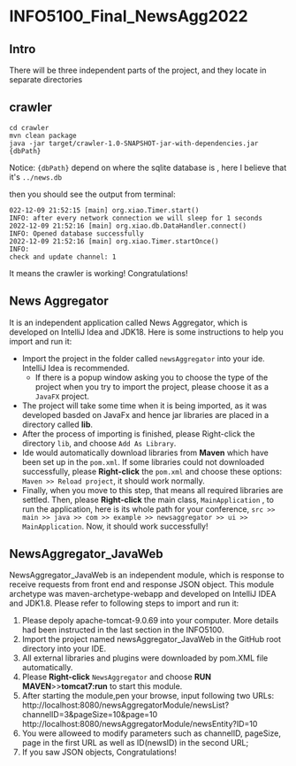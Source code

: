 # INFO5100_Final_NewsAgg2022

## Intro

There will be three independent parts of the project, and they locate in separate directories

## crawler

```shell
cd crawler
mvn clean package
java -jar target/crawler-1.0-SNAPSHOT-jar-with-dependencies.jar {dbPath} 
```
Notice: `{dbPath}` depend on where the sqlite database is , here I believe that it's `../news.db`

then you should see the output from terminal:
```shell
022-12-09 21:52:15 [main] org.xiao.Timer.start()
INFO: after every network connection we will sleep for 1 seconds
2022-12-09 21:52:16 [main] org.xiao.db.DataHandler.connect()
INFO: Opened database successfully
2022-12-09 21:52:16 [main] org.xiao.Timer.startOnce()
INFO:
check and update channel: 1
```

It means the crawler is working! Congratulations!


## News Aggregator

It is an independent application called News Aggregator, which is developed on IntelliJ Idea and JDK18. Here is some instructions to help you import and run it:
+ Import the project in the folder called  `newsAggregator`  into your ide. IntelliJ Idea is recommended.
	+ If there is a popup window asking you to choose the type of the project when you try to import the project, please choose it as a  `JavaFX`  project.
+ The project will take some time when it is being imported, as it was developed basded on JavaFx and hence jar libraries are placed in a directory called **lib**.
+ After the process of importing is finished, please Right-click the directory  `lib`, and choose  `Add As Library`.
+ Ide would automatically download libraries from **Maven** which have been set up in the `pom.xml`. If some libraries could not downloaded successfully, please **Right-click** the `pom.xml` and choose these options: `Maven >> Reload project`, it should work normally.
+ Finally, when you move to this step, that means all required libraries are settled. Then, please **Right-click** the main class, `MainApplication` , to run the application, here is its whole path for your conference, `src >> main >> java >> com >> example >> newsaggregator >> ui >> MainApplication`.  Now, it should work successfully!

## NewsAggregator_JavaWeb

 NewsAggregator_JavaWeb is an independent module, which is response to receive requests from front end and response JSON object. This module archetype was maven-archetype-webapp and  developed on IntelliJ IDEA and JDK1.8. Please refer to following steps to import and run it:
1.	Please depoly apache-tomcat-9.0.69 into your computer. More details had been instructed in the last section in the INFO5100. 
2.	Import the project  named newsAggregator_JavaWeb in the GitHub root directory into your IDE. 
3.	All external libraries and plugins were downloaded by pom.XML file automatically.
4.	Please **Right-click**  `NewsAggregator` and choose **RUN MAVEN**>>**tomcat7:run** to start this module.
5.	After starting the module,pen your browse, input following two URLs: http://localhost:8080/newsAggregatorModule/newsList?  channelID=3&pageSize=10&page=10
        http://localhost:8080/newsAggregatorModule/newsEntity?ID=10
6.	You were alloweed to modify parameters such as channelID, pageSize, page in the first URL as well as ID(newsID) in the second URL;
7.	If you saw JSON objects, Congratulations!



